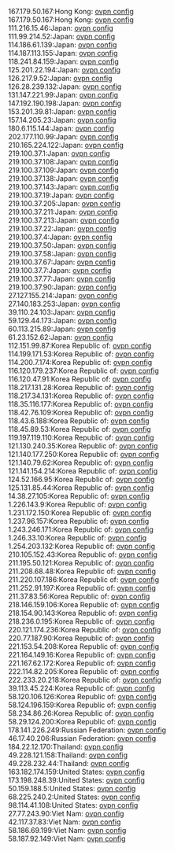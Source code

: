167.179.50.167:Hong Kong: [ovpn config](vpn/167_179_50_167.ovpn)  
167.179.50.167:Hong Kong: [ovpn config](vpn/167_179_50_167.ovpn)  
111.216.15.46:Japan: [ovpn config](vpn/111_216_15_46.ovpn)  
111.99.214.52:Japan: [ovpn config](vpn/111_99_214_52.ovpn)  
114.186.61.139:Japan: [ovpn config](vpn/114_186_61_139.ovpn)  
114.187.113.155:Japan: [ovpn config](vpn/114_187_113_155.ovpn)  
118.241.84.159:Japan: [ovpn config](vpn/118_241_84_159.ovpn)  
125.201.22.194:Japan: [ovpn config](vpn/125_201_22_194.ovpn)  
126.217.9.52:Japan: [ovpn config](vpn/126_217_9_52.ovpn)  
126.28.239.132:Japan: [ovpn config](vpn/126_28_239_132.ovpn)  
131.147.221.99:Japan: [ovpn config](vpn/131_147_221_99.ovpn)  
147.192.190.198:Japan: [ovpn config](vpn/147_192_190_198.ovpn)  
153.201.39.81:Japan: [ovpn config](vpn/153_201_39_81.ovpn)  
157.14.205.23:Japan: [ovpn config](vpn/157_14_205_23.ovpn)  
180.6.115.144:Japan: [ovpn config](vpn/180_6_115_144.ovpn)  
202.177.110.99:Japan: [ovpn config](vpn/202_177_110_99.ovpn)  
210.165.224.122:Japan: [ovpn config](vpn/210_165_224_122.ovpn)  
219.100.37.1:Japan: [ovpn config](vpn/219_100_37_1.ovpn)  
219.100.37.108:Japan: [ovpn config](vpn/219_100_37_108.ovpn)  
219.100.37.109:Japan: [ovpn config](vpn/219_100_37_109.ovpn)  
219.100.37.138:Japan: [ovpn config](vpn/219_100_37_138.ovpn)  
219.100.37.143:Japan: [ovpn config](vpn/219_100_37_143.ovpn)  
219.100.37.19:Japan: [ovpn config](vpn/219_100_37_19.ovpn)  
219.100.37.205:Japan: [ovpn config](vpn/219_100_37_205.ovpn)  
219.100.37.211:Japan: [ovpn config](vpn/219_100_37_211.ovpn)  
219.100.37.213:Japan: [ovpn config](vpn/219_100_37_213.ovpn)  
219.100.37.22:Japan: [ovpn config](vpn/219_100_37_22.ovpn)  
219.100.37.4:Japan: [ovpn config](vpn/219_100_37_4.ovpn)  
219.100.37.50:Japan: [ovpn config](vpn/219_100_37_50.ovpn)  
219.100.37.58:Japan: [ovpn config](vpn/219_100_37_58.ovpn)  
219.100.37.67:Japan: [ovpn config](vpn/219_100_37_67.ovpn)  
219.100.37.7:Japan: [ovpn config](vpn/219_100_37_7.ovpn)  
219.100.37.77:Japan: [ovpn config](vpn/219_100_37_77.ovpn)  
219.100.37.90:Japan: [ovpn config](vpn/219_100_37_90.ovpn)  
27.127.155.214:Japan: [ovpn config](vpn/27_127_155_214.ovpn)  
27.140.183.253:Japan: [ovpn config](vpn/27_140_183_253.ovpn)  
39.110.24.103:Japan: [ovpn config](vpn/39_110_24_103.ovpn)  
59.129.44.173:Japan: [ovpn config](vpn/59_129_44_173.ovpn)  
60.113.215.89:Japan: [ovpn config](vpn/60_113_215_89.ovpn)  
61.23.152.62:Japan: [ovpn config](vpn/61_23_152_62.ovpn)  
112.151.99.87:Korea Republic of: [ovpn config](vpn/112_151_99_87.ovpn)  
114.199.171.53:Korea Republic of: [ovpn config](vpn/114_199_171_53.ovpn)  
114.200.7.174:Korea Republic of: [ovpn config](vpn/114_200_7_174.ovpn)  
116.120.179.237:Korea Republic of: [ovpn config](vpn/116_120_179_237.ovpn)  
116.120.47.91:Korea Republic of: [ovpn config](vpn/116_120_47_91.ovpn)  
118.217.131.28:Korea Republic of: [ovpn config](vpn/118_217_131_28.ovpn)  
118.217.34.131:Korea Republic of: [ovpn config](vpn/118_217_34_131.ovpn)  
118.35.116.177:Korea Republic of: [ovpn config](vpn/118_35_116_177.ovpn)  
118.42.76.109:Korea Republic of: [ovpn config](vpn/118_42_76_109.ovpn)  
118.43.6.188:Korea Republic of: [ovpn config](vpn/118_43_6_188.ovpn)  
118.45.89.53:Korea Republic of: [ovpn config](vpn/118_45_89_53.ovpn)  
119.197.119.110:Korea Republic of: [ovpn config](vpn/119_197_119_110.ovpn)  
121.130.240.35:Korea Republic of: [ovpn config](vpn/121_130_240_35.ovpn)  
121.140.177.250:Korea Republic of: [ovpn config](vpn/121_140_177_250.ovpn)  
121.140.79.62:Korea Republic of: [ovpn config](vpn/121_140_79_62.ovpn)  
121.141.154.214:Korea Republic of: [ovpn config](vpn/121_141_154_214.ovpn)  
124.52.166.95:Korea Republic of: [ovpn config](vpn/124_52_166_95.ovpn)  
125.131.85.44:Korea Republic of: [ovpn config](vpn/125_131_85_44.ovpn)  
14.38.27.105:Korea Republic of: [ovpn config](vpn/14_38_27_105.ovpn)  
1.226.143.9:Korea Republic of: [ovpn config](vpn/1_226_143_9.ovpn)  
1.231.172.150:Korea Republic of: [ovpn config](vpn/1_231_172_150.ovpn)  
1.237.96.157:Korea Republic of: [ovpn config](vpn/1_237_96_157.ovpn)  
1.243.246.171:Korea Republic of: [ovpn config](vpn/1_243_246_171.ovpn)  
1.246.33.10:Korea Republic of: [ovpn config](vpn/1_246_33_10.ovpn)  
1.254.203.132:Korea Republic of: [ovpn config](vpn/1_254_203_132.ovpn)  
210.105.152.43:Korea Republic of: [ovpn config](vpn/210_105_152_43.ovpn)  
211.195.50.121:Korea Republic of: [ovpn config](vpn/211_195_50_121.ovpn)  
211.208.68.48:Korea Republic of: [ovpn config](vpn/211_208_68_48.ovpn)  
211.220.107.186:Korea Republic of: [ovpn config](vpn/211_220_107_186.ovpn)  
211.252.91.197:Korea Republic of: [ovpn config](vpn/211_252_91_197.ovpn)  
211.37.83.56:Korea Republic of: [ovpn config](vpn/211_37_83_56.ovpn)  
218.146.159.106:Korea Republic of: [ovpn config](vpn/218_146_159_106.ovpn)  
218.154.90.143:Korea Republic of: [ovpn config](vpn/218_154_90_143.ovpn)  
218.236.0.195:Korea Republic of: [ovpn config](vpn/218_236_0_195.ovpn)  
220.121.174.236:Korea Republic of: [ovpn config](vpn/220_121_174_236.ovpn)  
220.77.187.90:Korea Republic of: [ovpn config](vpn/220_77_187_90.ovpn)  
221.153.54.208:Korea Republic of: [ovpn config](vpn/221_153_54_208.ovpn)  
221.164.149.16:Korea Republic of: [ovpn config](vpn/221_164_149_16.ovpn)  
221.167.62.172:Korea Republic of: [ovpn config](vpn/221_167_62_172.ovpn)  
222.114.82.205:Korea Republic of: [ovpn config](vpn/222_114_82_205.ovpn)  
222.233.20.218:Korea Republic of: [ovpn config](vpn/222_233_20_218.ovpn)  
39.113.45.224:Korea Republic of: [ovpn config](vpn/39_113_45_224.ovpn)  
58.120.106.126:Korea Republic of: [ovpn config](vpn/58_120_106_126.ovpn)  
58.124.196.159:Korea Republic of: [ovpn config](vpn/58_124_196_159.ovpn)  
58.234.86.26:Korea Republic of: [ovpn config](vpn/58_234_86_26.ovpn)  
58.29.124.200:Korea Republic of: [ovpn config](vpn/58_29_124_200.ovpn)  
178.141.226.249:Russian Federation: [ovpn config](vpn/178_141_226_249.ovpn)  
46.17.40.206:Russian Federation: [ovpn config](vpn/46_17_40_206.ovpn)  
184.22.12.170:Thailand: [ovpn config](vpn/184_22_12_170.ovpn)  
49.228.121.158:Thailand: [ovpn config](vpn/49_228_121_158.ovpn)  
49.228.232.44:Thailand: [ovpn config](vpn/49_228_232_44.ovpn)  
163.182.174.159:United States: [ovpn config](vpn/163_182_174_159.ovpn)  
173.198.248.39:United States: [ovpn config](vpn/173_198_248_39.ovpn)  
50.159.188.5:United States: [ovpn config](vpn/50_159_188_5.ovpn)  
68.225.240.2:United States: [ovpn config](vpn/68_225_240_2.ovpn)  
98.114.41.108:United States: [ovpn config](vpn/98_114_41_108.ovpn)  
27.77.243.90:Viet Nam: [ovpn config](vpn/27_77_243_90.ovpn)  
42.117.37.83:Viet Nam: [ovpn config](vpn/42_117_37_83.ovpn)  
58.186.69.199:Viet Nam: [ovpn config](vpn/58_186_69_199.ovpn)  
58.187.92.149:Viet Nam: [ovpn config](vpn/58_187_92_149.ovpn)  
